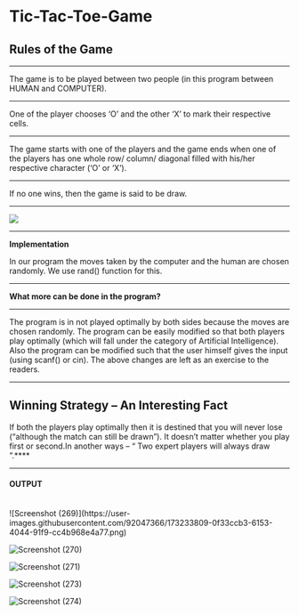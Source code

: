 # Tic-Tac-Toe-Game
<h2>Rules of the Game</h2>
<hr>

The game is to be played between two people (in this program between HUMAN and COMPUTER).
<hr>
One of the player chooses ‘O’ and the other ‘X’ to mark their respective cells.
<hr>
The game starts with one of the players and the game ends when one of the players has one whole row/ column/ diagonal filled with his/her respective character (‘O’ or ‘X’).
<hr>
If no one wins, then the game is said to be draw.
<hr>
<img src="https://tutorialspoint.dev/image/implementation-tic-tac-toe.png">
<hr>
<b>Implementation</b>
<p>In our program the moves taken by the computer and the human are chosen randomly. We use rand() function for this.
<hr>
<b>What more can be done in the program?</b>
<hr>
The program is in not played optimally by both sides because the moves are chosen randomly. The program can be easily modified so that both players play optimally (which will fall under the category of Artificial Intelligence). Also the program can be modified such that the user himself gives the input (using scanf() or cin).
The above changes are left as an exercise to the readers.
</p>
<hr>
<h2>Winning Strategy – An Interesting Fact</h2>
<p>If both the players play optimally then it is destined that you will never lose (“although the match can still be drawn”). It doesn’t matter whether you play first or second.In another ways – “ Two expert players will always draw ”.****</p>
<hr>
<h4>OUTPUT</h4>
<br>
![Screenshot (269)](https://user-images.githubusercontent.com/92047366/173233809-0f33ccb3-6153-4044-91f9-cc4b968e4a77.png)

![Screenshot (270)](https://user-images.githubusercontent.com/92047366/173233868-b54271d4-61a2-4974-a92b-9672392ade46.png)

![Screenshot (271)](https://user-images.githubusercontent.com/92047366/173233878-2ef10375-8519-400c-86d4-64eabe15a8a9.png)

![Screenshot (273)](https://user-images.githubusercontent.com/92047366/173233906-0de0a0f6-a85c-41ee-9bf7-3bfc6ab27412.png)

![Screenshot (274)](https://user-images.githubusercontent.com/92047366/173233914-8922b7b9-73d3-4e50-8812-4fa0e8f7369c.png)


